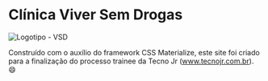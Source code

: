 # Clínica Viver Sem Drogas

![Logotipo - VSD](https://github.com/daniielcavallcante/clinicaVSD/blob/master/vsd.png)

Construído com o auxílio do framework CSS Materialize, este site foi criado para a finalização do processo trainee da Tecno Jr (www.tecnojr.com.br). :smile:
